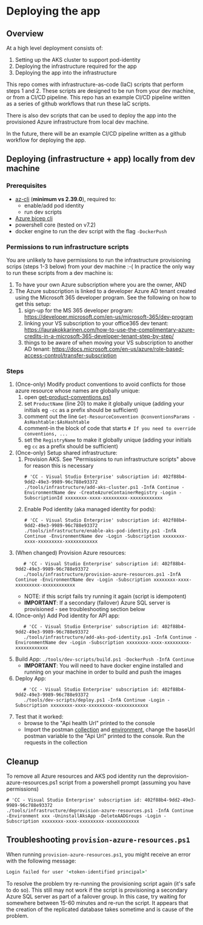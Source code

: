# Deploying the app

## Overview

At a high level deployment consists of:

1. Setting up the AKS cluster to support pod-identity
2. Deploying the infrastructure required for the app
3. Deploying the app into the infrastructure

This repo comes with infrastructure-as-code (IaC) scripts that perform steps 1 and 2. These scripts are designed to be run from your dev machine, or from a CI/CD pipeline.
This repo has an example CI/CD pipeline written as a series of github workflows that run these IaC scripts.

There is also dev scripts that can be used to deploy the app into the provisioned Azure infrastructure from local dev machine.

In the future, there will be an example CI/CD pipeline written as a github workflow for deploying the app.


## Deploying (infrastructure + app) locally from dev machine

### Prerequisites

* [az-cli](https://docs.microsoft.com/en-us/cli/azure/install-azure-cli) (**minimum vs 2.39.0**), required to:
    * enable/add pod identity
    * run dev scripts
* [Azure bicep cli](https://learn.microsoft.com/en-us/azure/azure-resource-manager/bicep/install#install-manually)
* powershell core (tested on v7.2)
* docker engine to run the dev script with the flag `-DockerPush`

### Permissions to run infrastructure scripts

You are unlikely to have permissions to run the infrastructure provisioning scrips (steps 1-3 below) from your dev machine :-(
In practice the only way to run these scripts from a dev machine is:

1. To have your own Azure subscription where you are the owner, AND
2. The Azure subscription is linked to a developer Azure AD tenant created using the Microsoft 365 developer program. See the following on how to get this setup:
    1. sign-up for the MS 365 developer program: <https://developer.microsoft.com/en-us/microsoft-365/dev-program>
    2. linking your VS subscription to your office365 dev tenant: <https://laurakokkarinen.com/how-to-use-the-complimentary-azure-credits-in-a-microsoft-365-developer-tenant-step-by-step/>
    3. things to be aware of when moving your VS subscription to another AD tenant: <https://docs.microsoft.com/en-us/azure/role-based-access-control/transfer-subscription>


### Steps

1. (Once-only) Modify product conventions to avoid conflicts for those azure resource whose names are globally unique:
   1. open [get-product-conventions.ps1](../tools/infrastructure/get-product-conventions.ps1)
   2. set `ProductName` (line 20) to make it globally unique (adding your initials eg `-cc` as a prefix should be sufficient)
   3. comment out the line `Get-ResourceConvention @conventionsParams -AsHashtable:$AsHashtable`
   4. comment-in the block of code that starts `# If you need to override conventions, ...`
   5. set the `RegistryName` to make it globally unique (adding your initials eg `cc` as a prefix should be sufficient)
2. (Once-only) Setup shared infrastructure:
   1. Provision AKS. See "Permissions to run infrastructure scripts" above for reason this is necessary
      ```pwsh
      # 'CC - Visual Studio Enterprise' subscription id: 402f88b4-9dd2-49e3-9989-96c788e93372
      ./tools/infrastructure/add-aks-cluster.ps1 -InfA Continue -EnvironmentName dev -CreateAzureContainerRegistry -Login -SubscriptionId xxxxxxxx-xxxx-xxxxxxxxx-xxxxxxxxxxxx
      ````
   2. Enable Pod identity (aka managed identity for pods):
      ```pwsh
      # 'CC - Visual Studio Enterprise' subscription id: 402f88b4-9dd2-49e3-9989-96c788e93372
      ./tools/infrastructure/enable-aks-pod-identity.ps1 -InfA Continue -EnvironmentName dev -Login -Subscription xxxxxxxx-xxxx-xxxxxxxxx-xxxxxxxxxxxx
      ````
3. (When changed) Provision Azure resources:
   ```pwsh
      # 'CC - Visual Studio Enterprise' subscription id: 402f88b4-9dd2-49e3-9989-96c788e93372
      ./tools/infrastructure/provision-azure-resources.ps1 -InfA Continue -EnvironmentName dev -Login -Subscription xxxxxxxx-xxxx-xxxxxxxxx-xxxxxxxxxxxx
      ````
    * NOTE: if this script fails try running it again (script is idempotent)
    * **IMPORTANT**: If a secondary (failover) Azure SQL server is provisioned - see troubleshooting section below
4. (Once-only) Add Pod identity for API app:
   ```pwsh
      # 'CC - Visual Studio Enterprise' subscription id: 402f88b4-9dd2-49e3-9989-96c788e93372
      ./tools/infrastructure/add-aks-pod-identity.ps1 -InfA Continue -EnvironmentName dev -Login -Subscription xxxxxxxx-xxxx-xxxxxxxxx-xxxxxxxxxxxx
      ````
5. Build App: `./tools/dev-scripts/build.ps1 -DockerPush -InfA Continue`
    * **IMPORTANT**: You will need to have docker engine installed and running on your machine in order to build and push the images
6. Deploy App: 
   ```pwsh
      # 'CC - Visual Studio Enterprise' subscription id: 402f88b4-9dd2-49e3-9989-96c788e93372
      ./tools/dev-scripts/deploy.ps1 -InfA Continue -Login -Subscription xxxxxxxx-xxxx-xxxxxxxxx-xxxxxxxxxxxx
      ````
7. Test that it worked:
    * browse to the "Api health Url" printed to the console
    * Import the postman [collection](../tests/postman/api.postman_collection.json) and [environment](../tests/postman/api-local.postman_environment.json),
      change the baseUrl postman variable to the "Api Url" printed to the console. Run the requests in the collection


## Cleanup

To remove all Azure resources and AKS pod identity run the deprovision-azure-resources.ps1 script from a powershell prompt (assuming you have permissions)

```pwsh
# 'CC - Visual Studio Enterprise' subscription id: 402f88b4-9dd2-49e3-9989-96c788e93372
./tools/infrastructure/deprovision-azure-resources.ps1 -InfA Continue -Environment xxx -UninstallAksApp -DeleteAADGroups -Login -Subscription xxxxxxxx-xxxx-xxxxxxxxx-xxxxxxxxxxxx
```

## Troubleshooting `provision-azure-resources.ps1`

When running `provision-azure-resources.ps1`, you might receive an error with the following message:

```cmd
Login failed for user '<token-identified principal>'
```

To resolve the problem try re-running the provisioning script again (it's safe to do so). This still may not work if the script
is provisioning a secondary Azure SQL server as part of a failover group. In this case, try waiting for somewhere between 15-60 minutes and re-run the script.
It appears that the creation of the replicated database takes sometime and is cause of the problem.